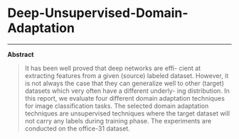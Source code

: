 # Deep-Unsupervised-Domain-Adaptation

---

**Abstract**

> It has been well proved that deep networks are effi-
cient at extracting features from a given (source) labeled dataset.
However, it is not always the case that they can generalize well to
other (target) datasets which very often have a different underly-
ing distribution. In this report, we evaluate four different domain
adaptation techniques for image classification tasks. The selected
domain adaptation techniques are unsupervised techniques where
the target dataset will not carry any labels during training
phase. The experiments are conducted on the office-31 dataset.

